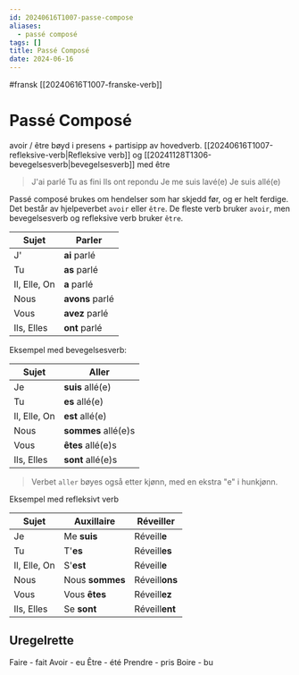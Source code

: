 ```yaml
---
id: 20240616T1007-passe-compose
aliases:
  - passé composé
tags: []
title: Passé Composé
date: 2024-06-16
---
```


#fransk [[20240616T1007-franske-verb]]

# Passé Composé

avoir / être bøyd i presens + partisipp av hovedverb. [[20240616T1007-refleksive-verb|Refleksive verb]] og [[20241128T1306-bevegelsesverb|bevegelsesverb]] med être

> J'ai parlé
> Tu as fini
> Ils ont repondu
> Je me suis lavé(e)
> Je suis allé(e)

Passé composé brukes om hendelser som har skjedd før, og er helt ferdige. Det består av hjelpeverbet `avoir` eller `être`. De fleste verb bruker `avoir`, men bevegelsesverb og refleksive verb bruker `être`.

| Sujet        | Parler          |
| ------------ | --------------- |
| J'           | **ai** parlé    |
| Tu           | **as** parlé    |
| Il, Elle, On | **a** parlé     |
| Nous         | **avons** parlé |
| Vous         | **avez** parlé  |
| Ils, Elles   | **ont** parlé   |

Eksempel med bevegelsesverb:

| Sujet        | Aller               |
| ------------ | ------------------- |
| Je           | **suis** allé(e)    |
| Tu           | **es** allé(e)      |
| Il, Elle, On | **est** allé(e)     |
| Nous         | **sommes** allé(e)s |
| Vous         | **êtes** allé(e)s   |
| Ils, Elles   | **sont** allé(e)s   |

> Verbet `aller` bøyes også etter kjønn, med en ekstra "e" i hunkjønn.

Eksempel med refleksivt verb

| Sujet        | Auxillaire      | Réveill**er**  |
| ------------ | --------------- | -------------- |
| Je           | Me **suis**     | Réveill**e**   |
| Tu           | T'**es**        | Réveill**es**  |
| Il, Elle, On | S'**est**       | Réveill**e**   |
| Nous         | Nous **sommes** | Réveill**ons** |
| Vous         | Vous **êtes**   | Réveill**ez**  |
| Ils, Elles   | Se **sont**     | Réveill**ent** |

## Uregelrette

Faire - fait
Avoir - eu
Être - été
Prendre - pris
Boire - bu
